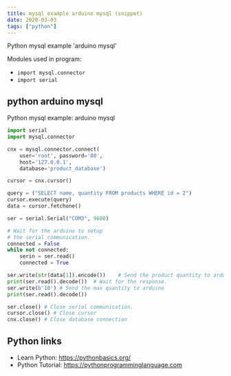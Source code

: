 ```yaml
---
title: mysql example arduino mysql (snippet)
date: 2020-03-03
tags: ["python"]
---
```

Python mysql example 'arduino mysql'


Modules used in program: 
* `import mysql.connector`
* `import serial`

## python arduino mysql

Python mysql example: arduino mysql

```python
import serial
import mysql.connector

cnx = mysql.connector.connect(
	user='root', password='80',
	host='127.0.0.1',
	database='product_database')

cursor = cnx.cursor()

query = ("SELECT name, quantity FROM products WHERE id = 2")
cursor.execute(query)
data = cursor.fetchone()

ser = serial.Serial("COM3", 9600)

# Wait for the arduino to setup
# the serial communication.
connected = False
while not connected:
	serin = ser.read()
	connected = True

ser.write(str(data[1]).encode())	# Send the product quantity to arduino
print(ser.read().decode())	# Wait for the response.
ser.write(b'10') # Send the max quantity to arduino
print(ser.read().decode())

ser.close()	# Close serial communication.
cursor.close() # Close cursor
cnx.close()	# Close database connection

```

## Python links

- Learn Python: https://pythonbasics.org/
- Python Tutorial: https://pythonprogramminglanguage.com
